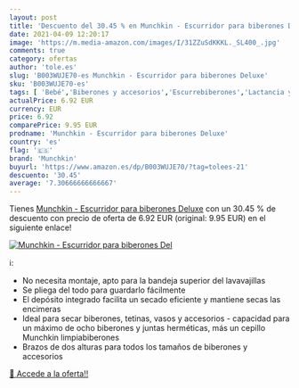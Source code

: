 ```yaml
---
layout: post
title: 'Descuento del 30.45 % en Munchkin - Escurridor para biberones Del'
date: 2021-04-09 12:20:17
image: 'https://m.media-amazon.com/images/I/31ZZuSdKKKL._SL400_.jpg'
comments: true
category: ofertas
author: 'tole.es'
slug: 'B003WUJE70-es Munchkin - Escurridor para biberones Deluxe'
sku: 'B003WUJE70-es'
tags: [ 'Bebé','Biberones y accesorios','Escurrebiberones','Lactancia y alimentación','biberones','munchkin', ]
actualPrice: 6.92 EUR
currency: EUR
price: 6.92
comparePrice: 9.95 EUR
prodname: 'Munchkin - Escurridor para biberones Deluxe'
country: 'es'
flag: '🇪🇸'
brand: 'Munchkin'
buyurl: 'https://www.amazon.es/dp/B003WUJE70/?tag=tolees-21'
descuento: '30.45'
average: '7.30666666666667'
---
```


Tienes [Munchkin - Escurridor para biberones Deluxe](https://www.amazon.es/dp/B003WUJE70/?tag=tolees-21) con un 30.45 % de descuento con precio de oferta de 6.92 EUR (original: 9.95 EUR) en el siguiente enlace!

[![Munchkin - Escurridor para biberones Del](https://m.media-amazon.com/images/I/31ZZuSdKKKL._SL400_.jpg)](https://www.amazon.es/dp/B003WUJE70/?tag=tolees-21)

ℹ️:

- No necesita montaje, apto para la bandeja superior del lavavajillas
- Se pliega del todo para guardarlo fácilmente
- El depósito integrado facilita un secado eficiente y mantiene secas las encimeras
- Ideal para secar biberones, tetinas, vasos y accesorios - capacidad para un máximo de ocho biberones y juntas herméticas, más un cepillo Munchkin limpiabiberones
- Brazos de dos alturas para todos los tamaños de biberones y accesorios

[🛒 Accede a la oferta!!](https://www.amazon.es/dp/B003WUJE70/?tag=tolees-21)
